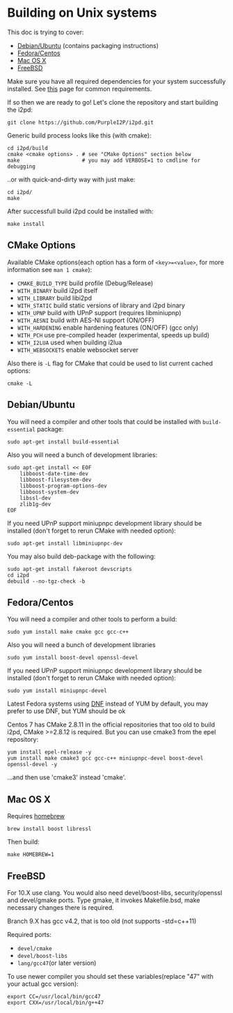 Building on Unix systems
=============================

This doc is trying to cover:

* [Debian/Ubuntu](#debian-ubuntu) (contains packaging instructions)
* [Fedora/Centos](#fedora-centos)
* [Mac OS X](#mac-os-x)
* [FreeBSD](#freebsd)

Make sure you have all required dependencies for your system successfully installed.
See [this](requirements.md) page for common requirements.

If so then we are ready to go!
Let's clone the repository and start building the i2pd:

	git clone https://github.com/PurpleI2P/i2pd.git

Generic build process looks like this (with cmake):

	cd i2pd/build
	cmake <cmake options> . # see "CMake Options" section below
	make                    # you may add VERBOSE=1 to cmdline for debugging

..or with quick-and-dirty way with just make:

	cd i2pd/
	make

After successfull build i2pd could be installed with:

	make install

CMake Options
-------------

Available CMake options(each option has a form of `<key>=<value>`, for more information see `man 1 cmake`):

* `CMAKE_BUILD_TYPE` build profile (Debug/Release)
* `WITH_BINARY`      build i2pd itself
* `WITH_LIBRARY`     build libi2pd
* `WITH_STATIC`      build static versions of library and i2pd binary
* `WITH_UPNP`        build with UPnP support (requires libminiupnp)
* `WITH_AESNI`       build with AES-NI support (ON/OFF)
* `WITH_HARDENING`   enable hardening features (ON/OFF) (gcc only)
* `WITH_PCH`         use pre-compiled header (experimental, speeds up build)
* `WITH_I2LUA`       used when building i2lua
* `WITH_WEBSOCKETS`  enable websocket server


Also there is `-L` flag for CMake that could be used to list current cached options:

	cmake -L

Debian/Ubuntu
-------------

You will need a compiler and other tools that could be installed with `build-essential` package:

	sudo apt-get install build-essential

Also you will need a bunch of development libraries:

	sudo apt-get install << EOF
	    libboost-date-time-dev
	    libboost-filesystem-dev
	    libboost-program-options-dev
	    libboost-system-dev
	    libssl-dev
	    zlib1g-dev
	EOF

If you need UPnP support miniupnpc development library should be installed (don't forget to rerun CMake with needed option):

	sudo apt-get install libminiupnpc-dev

You may also build deb-package with the following:

	sudo apt-get install fakeroot devscripts
	cd i2pd
	debuild --no-tgz-check -b

Fedora/Centos
-------------

You will need a compiler and other tools to perform a build:

	sudo yum install make cmake gcc gcc-c++

Also you will need a bunch of development libraries

	sudo yum install boost-devel openssl-devel

If you need UPnP support miniupnpc development library should be installed (don't forget to rerun CMake with needed option):

	sudo yum install miniupnpc-devel

Latest Fedora systems using [DNF](https://en.wikipedia.org/wiki/DNF_(software)) instead of YUM by default, you may prefer to use DNF, but YUM should be ok

Centos 7 has CMake 2.8.11 in the official repositories that too old to build i2pd, CMake >=2.8.12 is required.
But you can use cmake3 from the epel repository:

	yum install epel-release -y
	yum install make cmake3 gcc gcc-c++ miniupnpc-devel boost-devel openssl-devel -y

...and then use 'cmake3' instead 'cmake'.

Mac OS X
--------

Requires [homebrew](http://brew.sh)

	brew install boost libressl

Then build:

	make HOMEBREW=1

FreeBSD
-------

For 10.X  use clang. You would also need devel/boost-libs, security/openssl and devel/gmake ports.
Type gmake, it invokes Makefile.bsd, make necessary changes there is required.

Branch 9.X has gcc v4.2, that is too old (not supports -std=c++11)

Required ports:

* `devel/cmake`
* `devel/boost-libs`
* `lang/gcc47`(or later version)

To use newer compiler you should set these variables(replace "47" with your actual gcc version):

	export CC=/usr/local/bin/gcc47
	export CXX=/usr/local/bin/g++47

